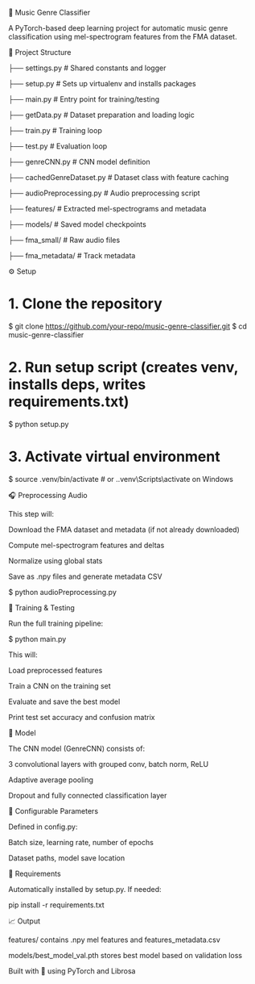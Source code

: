🎵 Music Genre Classifier

A PyTorch-based deep learning project for automatic music genre classification using mel-spectrogram features from the FMA dataset.

📁 Project Structure

├── settings.py               # Shared constants and logger

├── setup.py                  # Sets up virtualenv and installs packages

├── main.py                   # Entry point for training/testing

├── getData.py                # Dataset preparation and loading logic

├── train.py                  # Training loop

├── test.py                   # Evaluation loop

├── genreCNN.py               # CNN model definition

├── cachedGenreDataset.py     # Dataset class with feature caching

├── audioPreprocessing.py     # Audio preprocessing script

├── features/                 # Extracted mel-spectrograms and metadata

├── models/                   # Saved model checkpoints

├── fma_small/                # Raw audio files

├── fma_metadata/             # Track metadata

⚙️ Setup

# 1. Clone the repository
$ git clone https://github.com/your-repo/music-genre-classifier.git
$ cd music-genre-classifier

# 2. Run setup script (creates venv, installs deps, writes requirements.txt)
$ python setup.py

# 3. Activate virtual environment
$ source .venv/bin/activate   # or .\.venv\Scripts\activate on Windows

🎧 Preprocessing Audio

This step will:

Download the FMA dataset and metadata (if not already downloaded)

Compute mel-spectrogram features and deltas

Normalize using global stats

Save as .npy files and generate metadata CSV

$ python audioPreprocessing.py

🚀 Training & Testing

Run the full training pipeline:

$ python main.py

This will:

Load preprocessed features

Train a CNN on the training set

Evaluate and save the best model

Print test set accuracy and confusion matrix

🧠 Model

The CNN model (GenreCNN) consists of:

3 convolutional layers with grouped conv, batch norm, ReLU

Adaptive average pooling

Dropout and fully connected classification layer

📝 Configurable Parameters

Defined in config.py:

Batch size, learning rate, number of epochs

Dataset paths, model save location

📄 Requirements

Automatically installed by setup.py. If needed:

pip install -r requirements.txt

📈 Output

features/ contains .npy mel features and features_metadata.csv

models/best_model_val.pth stores best model based on validation loss

Built with 💙 using PyTorch and Librosa
